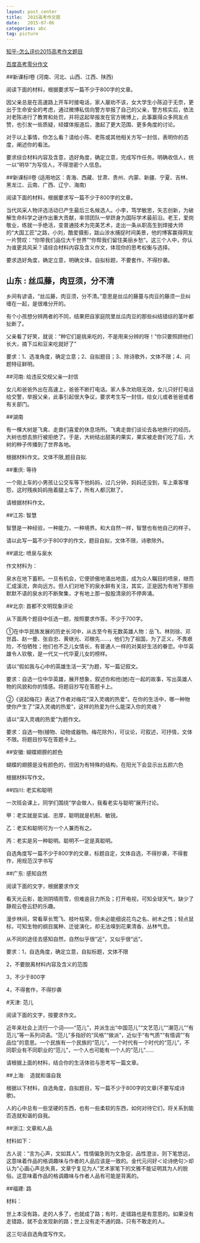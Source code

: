 ```yaml
---
layout: post_center
title:  2015高考作文题 
date:   2015-07-06
categories: abc
tag: picture  
---
```


[知乎-怎么评价2015高考作文题目](http://www.zhihu.com/question/31035645)    

[百度高考零分作文](http://baike.baidu.com/view/149728.htm) 

##新课标I卷 (河南、河北、山西、江西、陕西)

阅读下面的材料，根据要求写一篇不少于800字的文章。

因父亲总是在高速路上开车时接电话，家人屡劝不该，女大学生小陈迫于无奈，更出于生命安全的考虑，通过微博私信向警方举报了自己的父亲，警方核实后，依法对老陈进行了教育和处罚，并将这起举报发在官方微博上，此事赢得众多网友点赞，也引发一些质疑，经媒体报道后，激起了更大范围、更多角度的讨论。

对于以上事情，你怎么看？请给小陈、老陈或其他相关方写一封信，表明你的态度，阐述你的看法。

要求综合材料内容及含意，选好角度，确定立意，完成写作任务。明确收信人，统一以“明华”为写信人，不得泄密个人信息。
　　

##新课标II卷 (适用地区：青海、西藏、甘肃、贵州、内蒙、新疆、宁夏、吉林、黑龙江、云南、广西、辽宁、海南)

阅读下面的材料，根据要求写一篇不少于800字的文章。  

当代风采人物评选活动已产生最后三名候选人。小李，笃学敏思，矢志创新，为破解生命科学之谜作出重大贡献，率领团队一举跻身为国际学术最前沿。老王，爱岗敬业，练就一手绝活，变普通技术为完美艺术，走出一条从职高生到焊接大师的“大国工匠”之路，小刘，酷爱摄影，跋山涉水捕捉时间美景，他的博客赢得网友一片赞叹：“你带我们品位大千世界”“你帮我们留住美丽乡愁”。这三个人中，你认为谁更具风采？请综合材料内容及含义作文，体现你的思考权衡与选择。

要求选好角度，确定立意，明确文体，自拟标题，不要套作，不得抄袭。


## 山东 : 丝瓜藤，肉豆须，分不清

乡间有谚语，“丝瓜藤，肉豆须，分不清。”意思是丝瓜的藤蔓与肉豆的藤须一旦纠缠在一起，是很难分开的。

有个小孩想分辨两者的不同，结果把自家庭院里丝瓜肉豆的那些纠结错综的茎叶都扯断了。

父亲看了好笑，就说：“种它们是挑来吃的，不是用来分辨的呀！”你只要照顾他们长大，摘下瓜和豆来吃就好了”

要求：1、选准角度，确定立意；2、自拟题目；3、除诗歌外，文体不限；4、问题特征鲜明。



##河南: 给违反交规父亲一封信

女儿和爸爸外出在高速上，爸爸不断打电话。家人多次劝阻无效，女儿只好打电话给交警，举报父亲，此事引起很大争议，要求考生写一封信，给女儿或者爸爸或者有关部门。


##湖南

有一棵大树是飞禽、走兽们喜爱的休息场所。飞禽走兽们谈论去各地旅行的经历。大树也想去旅行被拒绝了。于是，大树结出甜美的果实，果实被走兽们吃了后，大树的种子传播到了世界各地。

根据材料作文。文体不限,题目自拟.


##重庆: 等待

一个刚上车的小男孩让公交车等下他妈妈，过几分钟，妈妈还没到，车上乘客埋怨，这时残疾妈妈拖着腿上车了，所有人都沉默了。

请根据材料作文。

##江苏: 智慧

智慧是一种经验，一种能力，一种境界。和大自然一样，智慧也有他自己的样子。

请以此写一篇不少于800字的作文，题目自拟，文体不限，诗歌除外。

##湖北: 喷泉与泉水

作文材料为：

泉水在地下蓄积。一旦有机会，它便骄傲地涌出地面，成为众人瞩目的喷泉，继而汇成溪流，奔向远方。但人们对地下的泉水鲜有关注，其实，正是因为有地下那些默默不语的泉水的不断聚集，才有地上那一股股清泉的不停奔涌。

##北京: 首都不文明现象评论

从下面两个题目中任选一题，按照要求作答。不少于700字。

①在中华民族发展的历史长河中，从古至今有无数英雄人物：岳飞、林则徐、邓世昌、赵一曼、张自忠、黄继光、邓稼先......，他们为了祖国，为了正义，不畏艰险，不怕牺牲；他们也不乏儿女情长，有普通人一样的对美好生活的眷恋。中华英雄令人钦敬，是一代又一代华夏儿女的榜样。

请以“假如我与心中的英雄生活一天”为题，写一篇记叙文。

要求：自选一位中华英雄，展开想象，叙述你和他(她)在一起的故事，写出英雄人物的风貌和你的情感。将题目抄写在答题卡上。

②《说起梅花》表达了作者对梅花“深入灵魂的热爱”。在你的生活中，哪一种物使你产生了“深入灵魂的热爱”，这样的热爱为什么能深入你的灵魂？

请以“深入灵魂的热爱”为题作文。

要求：自选一物(植物、动物或器物。梅花除外)，可议论，可叙述，可抒情，文体不限。将题目抄写在答题卡上。

##安徽: 蝴蝶翅膀的颜色

蝴蝶的翅膀是没有颜色的，但因为有特殊的结构，在阳光下会显示出五颜六色

根据材料写作文。


##四川: 老实和聪明

一次班会课上，同学们围绕“学会做人，我看老实与聪明”展开讨论。

甲：老实就是实诚、忠厚，聪明就是机制、敏锐。

乙：老实和聪明可为一个人兼而有之。

丙：老实是另一种聪明。聪明不一定是真聪明。

自选角度写一篇不少于800字的文章，标题自定，文体自选，不得抄袭，不得套作，用规范汉字书写

##广东: 感知自然

阅读下面的文字，根据要求作文

看天光云影，能测阴晴雨雪，但难逾目力所及；打开电视，可知全球天气，缺少了静观云卷云舒的乐趣。

漫步林间，常看草长莺飞、枝叶枯荣，但未必能细说花鸟之名、树木之性；轻点鼠标，可知生物的纲目属种、迁徙演化，却无法嗅到花果清香、丛林气息。

从不同的途径去感知自然，自然似乎很“近”，又似乎很“远”。

要求：1，自选角度，确定立意，自拟标题，文体不限

2，不要脱离材料内容及含义的范围

3，不少于800字

4，不得套作，不得抄袭

#天津: 范儿 

阅读下面的文字，按要求作文。

近年来社会上流行一个词——“范儿”，并派生出“中国范儿”“文艺范儿”“潮范儿”“有范儿”等一系列词语。“范儿”多指好的“风格”“做派”，近似于“有气质”“有情调”“有品位”的意思。一个民族有一个民族的“范儿”，一个时代有一个时代的“范儿”，不同职业有不同职业的“范儿”，一个人也可能有一个人的“范儿”……

请根据上面的材料，结合你的生活体验与思考写一篇文章。


##上海:　造就和谐自我

根据以下材料，自选角度，自拟题目，写一篇不少于800字的文章(不要写成诗歌)。

人的心中总有一些坚硬的东西，也有一些柔软的东西，如何对待它们，将关系到能否造就和谐的自我。


##浙江: 文章和人品

材料如下：

古人说：“言为心声，文如其人”。性情偏急则为文急促，品性澄淡，则下笔悠远，这意味着作品的格调趣味与作者的人品应该是一致的。金代元问好＜论诗绝句＞却认为“心画心声总失真，文章宁复见为人”艺术家笔下的文雅不能证明其为人的脱俗。这意味着作品的格调趣味与作者人品有可能是背离的。

##福建: 路

材料：

世上本没有路，走的人多了，也就成了路；有时，走错路也是有意思的。如果没有走错路，就不会发现新的路；世上没有走不通的路，只有不敢走的人。

这三句话自选角度写作文。


